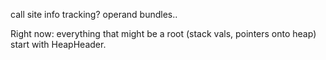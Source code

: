 call site info tracking? operand bundles..

Right now: everything that might be a root (stack vals, pointers onto heap) start with HeapHeader.
